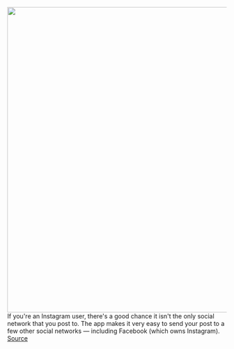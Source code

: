 <img src='https://cdn.vox-cdn.com/thumbor/aG_1bRYvmvAwKkETBIkdRAlnzRM=/0x0:2040x1360/1200x800/filters:focal(857x517:1183x843)/cdn.vox-cdn.com/uploads/chorus_image/image/71030734/acastro_190919_1777_instagram_0002.0.0.png' width='700px' /><br/>
If you're an Instagram user, there's a good chance it isn't the only social network that you post to. The app makes it very easy to send your post to a few other social networks — including Facebook (which owns Instagram).
<a href='https://www.theverge.com/23188680/instagram-facebook-twitter-tumblr-how-to'> Source <a/>